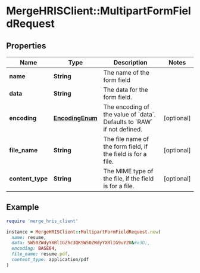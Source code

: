 # MergeHRISClient::MultipartFormFieldRequest

## Properties

| Name | Type | Description | Notes |
| ---- | ---- | ----------- | ----- |
| **name** | **String** | The name of the form field |  |
| **data** | **String** | The data for the form field. |  |
| **encoding** | [**EncodingEnum**](EncodingEnum.md) | The encoding of the value of &#x60;data&#x60;. Defaults to &#x60;RAW&#x60; if not defined. | [optional] |
| **file_name** | **String** | The file name of the form field, if the field is for a file. | [optional] |
| **content_type** | **String** | The MIME type of the file, if the field is for a file. | [optional] |

## Example

```ruby
require 'merge_hris_client'

instance = MergeHRISClient::MultipartFormFieldRequest.new(
  name: resume,
  data: SW50ZWdyYXRlIGZhc3QKSW50ZWdyYXRlIG9uY2U&#x3D;,
  encoding: BASE64,
  file_name: resume.pdf,
  content_type: application/pdf
)
```

